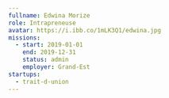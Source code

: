 ```yaml
---
fullname: Edwina Morize
role: Intrapreneuse
avatar: https://i.ibb.co/1mLK3Q1/edwina.jpg
missions:
  - start: 2019-01-01
    end: 2019-12-31
    status: admin
    employer: Grand-Est
startups:
  - trait-d-union
---
```

